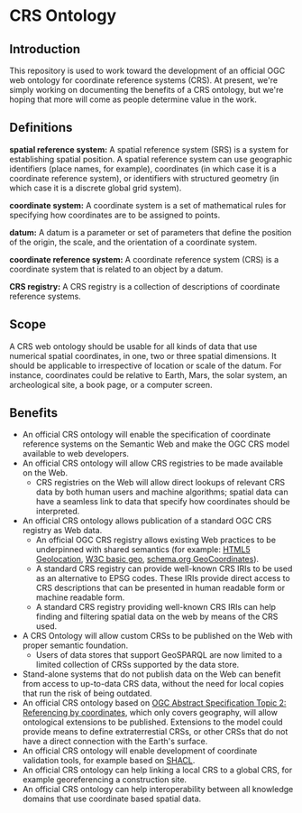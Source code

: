 # CRS Ontology

## Introduction
This repository is used to work toward the development of an official OGC web ontology for coordinate reference systems (CRS).
At present, we're simply working on documenting the benefits of a CRS ontology, but we're hoping that more will come as people determine value in the work.

## Definitions
**spatial reference system:** A spatial reference system (SRS) is a system for establishing spatial position. A spatial reference system can use geographic identifiers (place names, for example), coordinates (in which case it is a coordinate reference system), or identifiers with structured geometry (in which case it is a discrete global grid system).

**coordinate system:** A coordinate system is a set of mathematical rules for specifying how coordinates are to be assigned to points.

**datum:**
A datum is a parameter or set of parameters that define the position of the origin, the scale, and the orientation of a coordinate system.

**coordinate reference system:**
A coordinate reference system (CRS) is a coordinate system that is related to an object by a datum.

**CRS registry:** A CRS registry is a collection of descriptions of coordinate reference systems.

## Scope
A CRS web ontology should be usable for all kinds of data that use numerical spatial coordinates, in one, two or three spatial dimensions. It should be applicable to irrespective of location or scale of the datum. For instance, coordinates could be relative to Earth, Mars, the solar system, an archeological site, a book page, or a computer screen. 

## Benefits
- An official CRS ontology will enable the specification of coordinate reference systems on the Semantic Web and make the OGC CRS model available to web developers.
- An official CRS ontology will allow CRS registries to be made available on the Web.
  - CRS registries on the Web will allow direct lookups of relevant CRS data by both human users and machine algorithms; spatial data can have a seamless link to data that specify how coordinates should be interpreted.
- An official CRS ontology allows publication of a standard OGC CRS registry as Web data.
  - An official OGC CRS registry allows existing Web practices to be underpinned with shared semantics (for example: [HTML5 Geolocation](https://www.w3.org/TR/geolocation/), [W3C basic geo](https://www.w3.org/2003/01/geo/), [schema.org GeoCoordinates](https://schema.org/GeoCoordinates)).
  - A standard CRS registry can provide well-known CRS IRIs to be used as an alternative to EPSG codes. These IRIs provide direct access to CRS descriptions that can be presented in human readable form or machine readable form.
  - A standard CRS registry providing well-known CRS IRIs can help finding and filtering spatial data on the web by means of the CRS used.
- A CRS Ontology will allow custom CRSs to be published on the Web with proper semantic foundation.
  - Users of data stores that support GeoSPARQL are now limited to a limited collection of CRSs supported by the data store.
- Stand-alone systems that do not publish data on the Web can benefit from access to up-to-data CRS data, without the need for local copies that run the risk of being outdated.
- An official CRS ontology based on [OGC Abstract Specification Topic 2: Referencing by coordinates](https://docs.opengeospatial.org/as/18-005r4/18-005r4.html), which only covers geography, will allow ontological extensions to be published. Extensions to the model could provide means to define extraterrestial CRSs, or other CRSs that do not have a direct connection with the Earth's surface.
- An official CRS ontology will enable development of coordinate validation tools, for example based on [SHACL](https://www.w3.org/TR/shacl).
- An official CRS ontology can help linking a local CRS to a global CRS, for example georeferencing a construction site.
- An official CRS ontology can help interoperability between all knowledge domains that use coordinate based spatial data.

